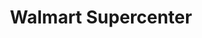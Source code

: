 ---
title: "Walmart Supercenter"
url: /little-rock/walmart-supercenter-cantrell-road/
shop: supermarket
---